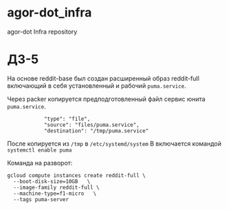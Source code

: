 # agor-dot_infra
agor-dot Infra repository


# ДЗ-5

На основе reddit-base был создан расширенный образ reddit-full включающий в себя установленный и рабочий ```puma.service```.

Через packer копируется предподготовленный файл сервис юнита ```puma.service```.
```
            "type": "file",
            "source": "files/puma.service",
            "destination": "/tmp/puma.service"
```
После копируется из ```/tmp``` в ```/etc/systemd/system```
B включается командой ```systemctl enable puma```

Команда на разворот:

```
gcloud compute instances create reddit-full \
  --boot-disk-size=10GB   \
  --image-family reddit-full \
  --machine-type=f1-micro   \
  --tags puma-server
```
